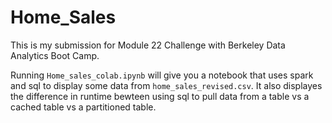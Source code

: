 # Home_Sales

This is my submission for Module 22 Challenge with Berkeley Data Analytics Boot Camp.

Running `Home_sales_colab.ipynb` will give you a notebook that uses spark and sql to display some data from `home_sales_revised.csv`. It also displayes the difference in runtime bewteen using sql to pull data from a table vs a cached table vs a partitioned table.